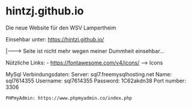 # hintzj.github.io
Die neue Website für den WSV Lampertheim

Einsehbar unter: https://hintzj.github.io/

|---> Seite ist nicht mehr wegen meiner Dummheit einsehbar...


Nützliche Links:
    - https://fontawesome.com/v4/icons/ --> Icons


MySql Verbindungsdaten:
    Server: sql7.freemysqlhosting.net
    Name: sql7614355
    Username: sql7614355
    Password: 1C62akdn38
    Port number: 3306

    PHPmyAdmin: https://www.phpmyadmin.co/index.php